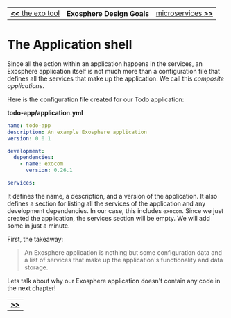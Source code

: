 <table>
  <tr>
    <td><a href="01_exo_tool.md"><b>&lt;&lt;</b> the exo tool</a></td>
    <th>Exosphere Design Goals</th>
    <td><a href="03_microservices.md">microservices <b>&gt;&gt;</b></a></td>
  </tr>
</table>


# The Application shell

Since all the action within an application happens in the services,
an Exosphere application itself is not much more than
a configuration file that defines all the
services that make up the application.
We call this _composite applications_.

Here is the configuration file created for our Todo application:

<a class="tutorialRunner_verifyFileContent">

__todo-app/application.yml__
```yml
name: todo-app
description: An example Exosphere application
version: 0.0.1

development:
  dependencies:
    - name: exocom
      version: 0.26.1

services:
```

</a>

It defines the name, a description, and a version of the application.
It also defines a section for listing all the services of the application and
any development dependencies. In our case, this includes `exocom`.
Since we just created the application, the services section will be empty.
We will add some in just a minute.

First, the takeaway:
> An Exosphere application is nothing but some configuration data
> and a list of services that make up the application's functionality and data storage.

Lets talk about why our Exosphere application doesn't contain any code
in the next chapter!

<table>
  <tr>
    <td><a href="03_microservices.md"><b>&gt;&gt;</b></a></td>
  </tr>
</table>

